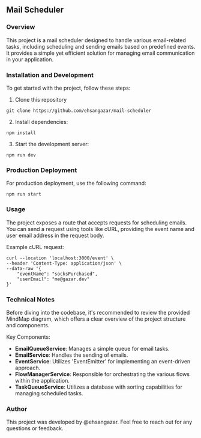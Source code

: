## Mail Scheduler

### Overview

This project is a mail scheduler designed to handle various email-related tasks, including scheduling and sending emails based on predefined events. It provides a simple yet efficient solution for managing email communication in your application.

### Installation and Development

To get started with the project, follow these steps:

1. Clone this repository

```
git clone https://github.com/ehsangazar/mail-scheduler
```

2. Install dependencies:

```
npm install
```

3. Start the development server:

```
npm run dev
```

### Production Deployment

For production deployment, use the following command:

```
npm run start
```

### Usage

The project exposes a route that accepts requests for scheduling emails. You can send a request using tools like cURL, providing the event name and user email address in the request body.

Example cURL request:

```
curl --location 'localhost:3000/event' \
--header 'Content-Type: application/json' \
--data-raw '{
    "eventName": "socksPurchased",
    "userEmail": "me@gazar.dev"
}'
```

### Technical Notes

Before diving into the codebase, it's recommended to review the provided MindMap diagram, which offers a clear overview of the project structure and components.

Key Components:

- <b>EmailQueueService</b>: Manages a simple queue for email tasks.
- <b>EmailService</b>: Handles the sending of emails.
- <b>EventService</b>: Utilizes 'EventEmitter' for implementing an event-driven approach.
- <b>FlowManagerService</b>: Responsible for orchestrating the various flows within the application.
- <b>TaskQueueService</b>: Utilizes a database with sorting capabilities for managing scheduled tasks.

### Author

This project was developed by @ehsangazar. Feel free to reach out for any questions or feedback.
